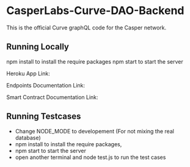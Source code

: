 # CasperLabs-Curve-DAO-Backend

This is the official Curve graphQL code for the Casper network.

## Running Locally

npm install to install the require packages
npm start to start the server

Heroku App Link:

Endpoints Documentation Link:  


Smart Contract Documentation Link: 

## Running Testcases 

- Change NODE_MODE to developement (For not mixing the real database)
- npm install to install the require packages,
- npm start to start the server
- open another terminal and node test.js to run the test cases
